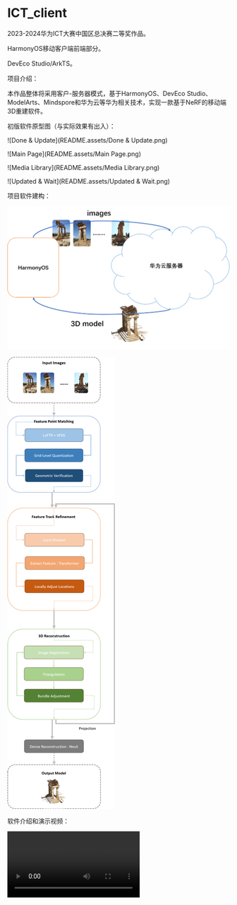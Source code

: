 # ICT_client
2023-2024华为ICT大赛中国区总决赛二等奖作品。

HarmonyOS移动客户端前端部分。

DevEco Studio/ArkTS。

项目介绍：

本作品整体将采用客户-服务器模式，基于HarmonyOS、DevEco Studio、ModelArts、Mindspore和华为云等华为相关技术，实现一款基于NeRF的移动端3D重建软件。

初版软件原型图（与实际效果有出入）：

![Done & Update](README.assets/Done & Update.png)

![Main Page](README.assets/Main Page.png)

![Media Library](README.assets/Media Library.png)

![Updated & Wait](README.assets/Updated & Wait.png)

项目软件建构：

![软件系统架构](README.assets/软件系统架构.png)

![pipeline](README.assets/pipeline.png)

软件介绍和演示视频：

<video src="README.assets/演示视频 剪辑版.mp4"></video>
